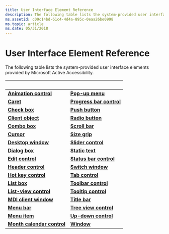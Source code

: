 ```yaml
---
title: User Interface Element Reference
description: The following table lists the system-provided user interface elements provided by Microsoft Active Accessibility.
ms.assetid: c09c14bd-61c4-4d4a-895c-0eaa26be0998
ms.topic: article
ms.date: 05/31/2018
---
```


# User Interface Element Reference

The following table lists the system-provided user interface elements provided by Microsoft Active Accessibility.



|      &nbsp;                                       |                     &nbsp;                          |
|---------------------------------------------------|-----------------------------------------------------|
| [**Animation control**](animation-control.md)     | [**Pop-up menu**](pop-up-menu.md)                   |
| [**Caret**](caret.md)                             | [**Progress bar control**](progress-bar-control.md) |
| [**Check box**](check-box.md)                     | [**Push button**](push-button.md)                   |
| [**Client object**](client-object.md)             | [**Radio button**](radio-button.md)                 |
| [**Combo box**](combo-box.md)                     | [**Scroll bar**](scroll-bar.md)                     |
| [**Cursor**](cursor.md)                           | [**Size grip**](size-grip.md)                       |
| [**Desktop window**](desktop-window.md)           | [**Slider control**](slider-control.md)             |
| [**Dialog box**](dialog-box.md)                   | [**Static text**](static-text.md)                   |
| [**Edit control**](edit-control.md)               | [**Status bar control**](status-bar-control.md)     |
| [**Header control**](header-control.md)           | [**Switch window**](switch-window.md)               |
| [**Hot key control**](hot-key-control.md)         | [**Tab control**](tab-control.md)                   |
| [**List box**](list-box.md)                       | [**Toolbar control**](toolbar-control.md)           |
| [**List-view control**](list-view-control.md)     | [**Tooltip control**](tooltip-control.md)           |
| [**MDI client window**](mdi-client-window.md)     | [**Title bar**](title-bar.md)                       |
| [**Menu bar**](menu-bar.md)                       | [**Tree view control**](tree-view-control.md)       |
| [**Menu item**](menu-item.md)                     | [**Up-down control**](up-down-control.md)           |
| [**Month calendar control**](calendar-control.md) | [**Window**](window.md)                             |



 

 

 




